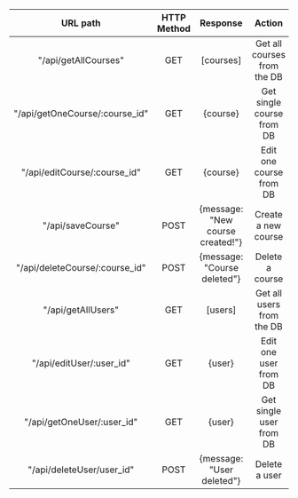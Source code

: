 | URL path                  | HTTP Method       | Response                          | Action                        |
| :------------------------:|:---------------:  | :--------------------------------:| :----------------------------:|
| "/api/getAllCourses"          | GET               | [courses]                         | Get all courses from the DB   |
| "/api/getOneCourse/:course_id"| GET               | {course}                          | Get single course from DB     |
| "/api/editCourse/:course_id"  | GET               | {course}                          | Edit one course from DB       | 
| "/api/saveCourse"             | POST              | {message: "New course created!"}  | Create a new course           |
| "/api/deleteCourse/:course_id"| POST              | {message: "Course deleted"}       | Delete a course               |
| "/api/getAllUsers"            | GET               | [users]                           | Get all users from the DB     |
| "/api/editUser/:user_id"      | GET               | {user}                            | Edit one user from DB         |
| "/api/getOneUser/:user_id"    | GET               | {user}                            | Get single user from DB       |
| "/api/deleteUser/user_id"     | POST              | {message: "User deleted"}         | Delete a user                 |

